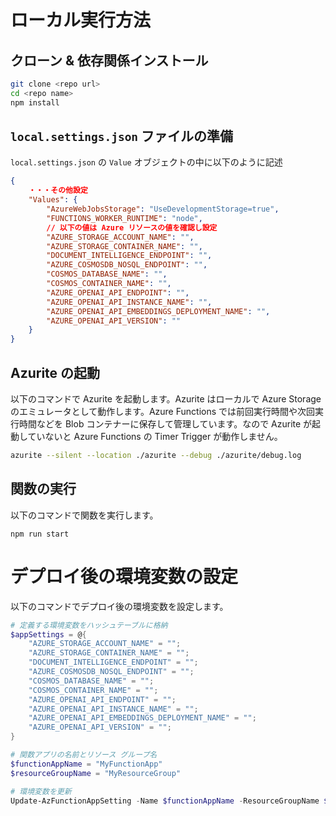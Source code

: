 # ローカル実行方法

## クローン & 依存関係インストール

```bash
git clone <repo url>
cd <repo name>
npm install
```

## `local.settings.json` ファイルの準備

`local.settings.json` の `Value` オブジェクトの中に以下のように記述

```JSON
{
    ・・・その他設定
    "Values": {
        "AzureWebJobsStorage": "UseDevelopmentStorage=true",
        "FUNCTIONS_WORKER_RUNTIME": "node",
        // 以下の値は Azure リソースの値を確認し設定
        "AZURE_STORAGE_ACCOUNT_NAME": "",
        "AZURE_STORAGE_CONTAINER_NAME": "",
        "DOCUMENT_INTELLIGENCE_ENDPOINT": "",
        "AZURE_COSMOSDB_NOSQL_ENDPOINT": "",
        "COSMOS_DATABASE_NAME": "",
        "COSMOS_CONTAINER_NAME": "",
        "AZURE_OPENAI_API_ENDPOINT": "",
        "AZURE_OPENAI_API_INSTANCE_NAME": "",
        "AZURE_OPENAI_API_EMBEDDINGS_DEPLOYMENT_NAME": "",
        "AZURE_OPENAI_API_VERSION": ""
    }
}
```

## Azurite の起動

以下のコマンドで Azurite を起動します。Azurite はローカルで Azure Storage のエミュレータとして動作します。Azure Functions では前回実行時間や次回実行時間などを Blob コンテナーに保存して管理しています。なので Azurite が起動していないと Azure Functions の Timer Trigger が動作しません。

```bash
azurite --silent --location ./azurite --debug ./azurite/debug.log
```

## 関数の実行

以下のコマンドで関数を実行します。

```
npm run start
```

# デプロイ後の環境変数の設定

以下のコマンドでデプロイ後の環境変数を設定します。

```PowerShell
# 定義する環境変数をハッシュテーブルに格納
$appSettings = @{
    "AZURE_STORAGE_ACCOUNT_NAME" = "";
    "AZURE_STORAGE_CONTAINER_NAME" = "";
    "DOCUMENT_INTELLIGENCE_ENDPOINT" = "";
    "AZURE_COSMOSDB_NOSQL_ENDPOINT" = "";
    "COSMOS_DATABASE_NAME" = "";
    "COSMOS_CONTAINER_NAME" = "";
    "AZURE_OPENAI_API_ENDPOINT" = "";
    "AZURE_OPENAI_API_INSTANCE_NAME" = "";
    "AZURE_OPENAI_API_EMBEDDINGS_DEPLOYMENT_NAME" = "";
    "AZURE_OPENAI_API_VERSION" = "";
}

# 関数アプリの名前とリソース グループ名
$functionAppName = "MyFunctionApp"
$resourceGroupName = "MyResourceGroup"

# 環境変数を更新
Update-AzFunctionAppSetting -Name $functionAppName -ResourceGroupName $resourceGroupName -AppSetting $appSettings
```
